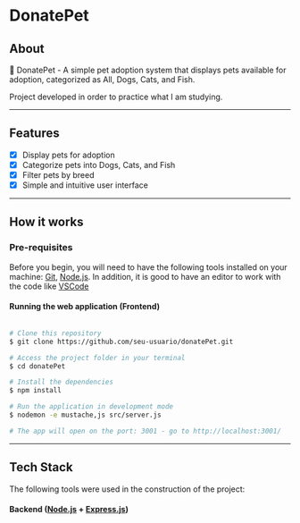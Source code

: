 # DonatePet
## About

🐾 DonatePet - A simple pet adoption system that displays pets available for adoption, categorized as All, Dogs, Cats, and Fish.

Project developed in order to practice what I am studying.

---

## Features

- [x] Display pets for adoption
- [x] Categorize pets into Dogs, Cats, and Fish
- [x] Filter pets by breed
- [x] Simple and intuitive user interface

---

## How it works

### Pre-requisites

Before you begin, you will need to have the following tools installed on your machine:
[Git](https://git-scm.com), [Node.js](https://nodejs.org/en/).
In addition, it is good to have an editor to work with the code like [VSCode](https://code.visualstudio.com/)

#### Running the web application (Frontend)

```bash

# Clone this repository
$ git clone https://github.com/seu-usuario/donatePet.git

# Access the project folder in your terminal
$ cd donatePet

# Install the dependencies
$ npm install

# Run the application in development mode
$ nodemon -e mustache,js src/server.js

# The app will open on the port: 3001 - go to http://localhost:3001/

```

---

## Tech Stack

The following tools were used in the construction of the project:

#### **Backend**  ([Node.js](https://nodejs.org/en)  +  [Express.js](https://expressjs.com/))
